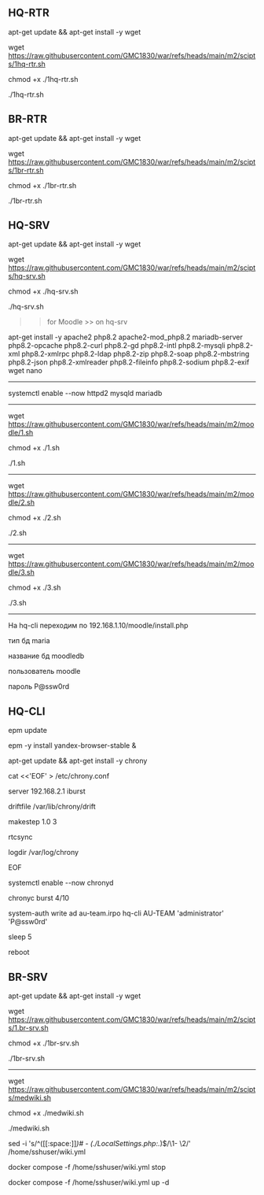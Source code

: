 ## HQ-RTR

apt-get update && apt-get install -y wget

wget https://raw.githubusercontent.com/GMC1830/war/refs/heads/main/m2/scipts/1hq-rtr.sh

chmod +x ./1hq-rtr.sh

./1hq-rtr.sh

## BR-RTR

apt-get update && apt-get install -y wget

wget https://raw.githubusercontent.com/GMC1830/war/refs/heads/main/m2/scipts/1br-rtr.sh

chmod +x ./1br-rtr.sh

./1br-rtr.sh

## HQ-SRV

apt-get update && apt-get install -y wget

wget https://raw.githubusercontent.com/GMC1830/war/refs/heads/main/m2/scipts/hq-srv.sh

chmod +x ./hq-srv.sh

./hq-srv.sh

>> for Moodle >> on hq-srv

apt-get install -y apache2 php8.2 apache2-mod_php8.2 mariadb-server
php8.2-opcache php8.2-curl php8.2-gd php8.2-intl php8.2-mysqli
php8.2-xml php8.2-xmlrpc php8.2-ldap php8.2-zip php8.2-soap
php8.2-mbstring php8.2-json php8.2-xmlreader php8.2-fileinfo
php8.2-sodium php8.2-exif wget nano

-----------------------------------------------------------------------------------------

systemctl enable --now httpd2 mysqld mariadb

-----------------------------------------------------------------------------------------

wget https://raw.githubusercontent.com/GMC1830/war/refs/heads/main/m2/moodle/1.sh

chmod +x ./1.sh

./1.sh

-----------------------------------------------------------------------------------------

wget https://raw.githubusercontent.com/GMC1830/war/refs/heads/main/m2/moodle/2.sh

chmod +x ./2.sh

./2.sh

-----------------------------------------------------------------------------------------

wget https://raw.githubusercontent.com/GMC1830/war/refs/heads/main/m2/moodle/3.sh

chmod +x ./3.sh

./3.sh

-----------------------------------------------------------------------------------------

На hq-cli переходим по 192.168.1.10/moodle/install.php

тип бд maria

название бд moodledb

пользователь moodle

пароль P@ssw0rd

## HQ-CLI

epm update

epm -y install yandex-browser-stable &

apt-get update && apt-get install -y chrony

cat <<'EOF' > /etc/chrony.conf

server 192.168.2.1 iburst

driftfile /var/lib/chrony/drift

makestep 1.0 3

rtcsync

logdir /var/log/chrony

EOF

systemctl enable --now chronyd

chronyc burst 4/10

system-auth write ad au-team.irpo hq-cli AU-TEAM 'administrator' 'P@ssw0rd'

sleep 5

reboot

## BR-SRV

apt-get update && apt-get install -y wget

wget https://raw.githubusercontent.com/GMC1830/war/refs/heads/main/m2/scipts/1.br-srv.sh

chmod +x ./1br-srv.sh

./1br-srv.sh

-----------------------------------------------------------------------------------------

wget https://raw.githubusercontent.com/GMC1830/war/refs/heads/main/m2/scipts/medwiki.sh

chmod +x ./medwiki.sh

./medwiki.sh



sed -i 's/^\([[:space:]]*\)# - \(\.\/LocalSettings\.php:.*\)$/\1- \2/' /home/sshuser/wiki.yml

docker compose -f /home/sshuser/wiki.yml stop

docker compose -f /home/sshuser/wiki.yml up -d




